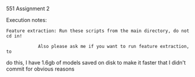 551 Assignment 2

Execution notes:

	Feature extraction: Run these scripts from the main directory, do not cd in!

			    Also please ask me if you want to run feature extraction, to 
do this, I have 1.6gb of models saved on disk to make it faster that I didn't commit for obvious reasons
